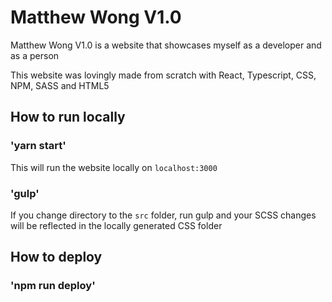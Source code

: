 # Matthew Wong V1.0

Matthew Wong V1.0 is a website that showcases myself as a developer and as a person

This website was lovingly made from scratch with React, Typescript, CSS, NPM, SASS and HTML5

## How to run locally

### 'yarn start'

This will run the website locally on `localhost:3000`

### 'gulp'

If you change directory to the `src` folder, run gulp and your SCSS changes will be reflected in the locally generated CSS folder

## How to deploy

### 'npm run deploy'